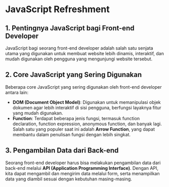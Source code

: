 # JavaScript Refreshment

## 1. Pentingnya JavaScript bagi Front-end Developer

JavaScript bagi seorang front-end developer adalah salah satu senjata utama yang digunakan untuk membuat website lebih dinamis, interaktif, dan mudah digunakan oleh pengguna yang mengunjungi website tersebut.

## 2. Core JavaScript yang Sering Digunakan

Beberapa core JavaScript yang sering digunakan oleh front-end developer antara lain:

-   **DOM (Document Object Model)**: Digunakan untuk memanipulasi objek dokumen agar lebih interaktif di sisi pengguna, berfungsi layaknya fitur yang mudah digunakan.
-   **Function**: Terdapat beberapa jenis fungsi, termasuk function declaration, function expression, anonymous function, dan banyak lagi. Salah satu yang populer saat ini adalah **Arrow Function**, yang dapat membantu dalam penulisan fungsi dengan lebih singkat.

## 3. Pengambilan Data dari Back-end

Seorang front-end developer harus bisa melakukan pengambilan data dari back-end melalui **API (Application Programming Interface)**. Dengan API, kita dapat mengambil dan mengirim data melalui form, serta menampilkan data yang diambil sesuai dengan kebutuhan masing-masing.
